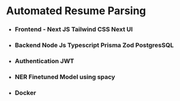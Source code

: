 # Automated Resume Parsing

- ### Frontend - Next JS Tailwind CSS Next UI
- ### Backend Node Js Typescript Prisma Zod PostgresSQL
- ### Authentication JWT 
- ### NER Finetuned Model using spacy
- ### Docker
